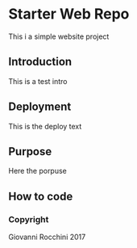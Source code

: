 # Starter Web Repo

This i a simple website project

## Introduction

This is a test intro

## Deployment

This is the deploy text

## Purpose

Here the porpuse

## How to code

### Copyright

Giovanni Rocchini 2017